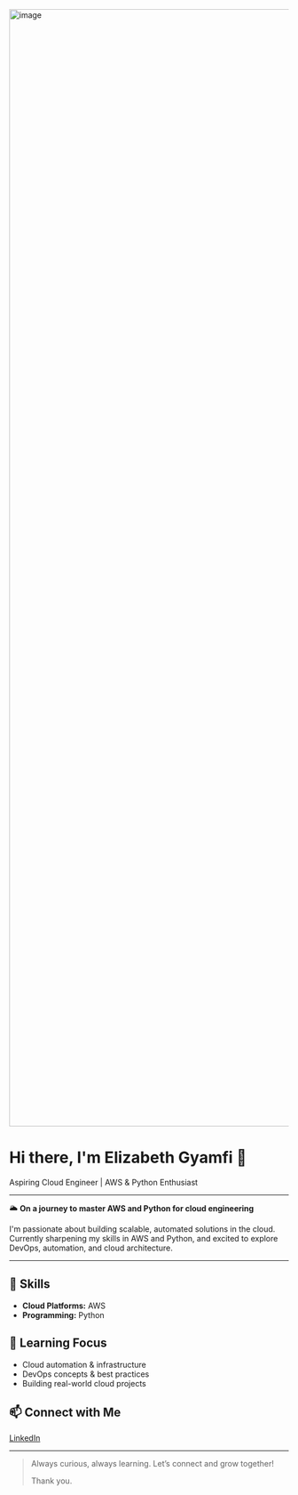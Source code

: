 <img width="4069" height="2010" alt="image" src="https://github.com/user-attachments/assets/2912adb1-6bd8-43e6-8aed-e8ec4a40e1f7" />


# Hi there, I'm Elizabeth Gyamfi 👋

Aspiring Cloud Engineer | AWS & Python Enthusiast

---

🌥️ **On a journey to master AWS and Python for cloud engineering**

I'm passionate about building scalable, automated solutions in the cloud. Currently sharpening my skills in AWS and Python, and excited to explore DevOps, automation, and cloud architecture.

---

## 🚀 Skills
- **Cloud Platforms:** AWS
- **Programming:** Python

## 🌱 Learning Focus
- Cloud automation & infrastructure
- DevOps concepts & best practices
- Building real-world cloud projects

## 📫 Connect with Me
[LinkedIn](www.linkedin.com/in/elizabeth-gyamfi-8b3777236)

---

> Always curious, always learning. Let’s connect and grow together!
>
> Thank you.
